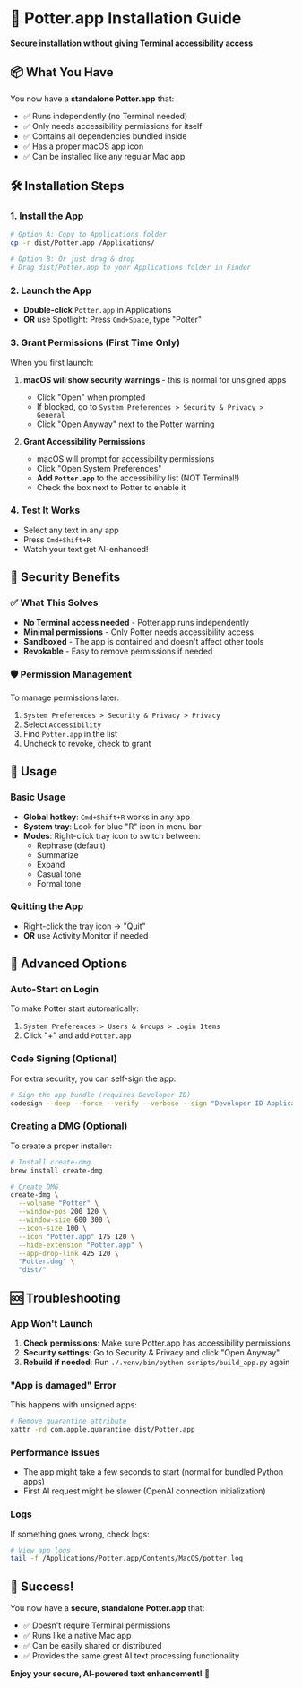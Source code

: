 # 🚀 Potter.app Installation Guide

**Secure installation without giving Terminal accessibility access**

## 📦 What You Have

You now have a **standalone Potter.app** that:
- ✅ Runs independently (no Terminal needed)
- ✅ Only needs accessibility permissions for itself
- ✅ Contains all dependencies bundled inside
- ✅ Has a proper macOS app icon
- ✅ Can be installed like any regular Mac app

## 🛠 Installation Steps

### 1. Install the App
```bash
# Option A: Copy to Applications folder
cp -r dist/Potter.app /Applications/

# Option B: Or just drag & drop
# Drag dist/Potter.app to your Applications folder in Finder
```

### 2. Launch the App
- **Double-click** `Potter.app` in Applications
- **OR** use Spotlight: Press `Cmd+Space`, type "Potter"

### 3. Grant Permissions (First Time Only)
When you first launch:

1. **macOS will show security warnings** - this is normal for unsigned apps
   - Click "Open" when prompted
   - If blocked, go to `System Preferences > Security & Privacy > General`
   - Click "Open Anyway" next to the Potter warning

2. **Grant Accessibility Permissions**
   - macOS will prompt for accessibility permissions
   - Click "Open System Preferences"
   - **Add `Potter.app`** to the accessibility list (NOT Terminal!)
   - Check the box next to Potter to enable it

### 4. Test It Works
- Select any text in any app
- Press `Cmd+Shift+R`
- Watch your text get AI-enhanced!

## 🔐 Security Benefits

### ✅ What This Solves
- **No Terminal access needed** - Potter.app runs independently
- **Minimal permissions** - Only Potter needs accessibility access
- **Sandboxed** - The app is contained and doesn't affect other tools
- **Revokable** - Easy to remove permissions if needed

### 🛡️ Permission Management
To manage permissions later:
1. `System Preferences > Security & Privacy > Privacy`
2. Select `Accessibility`
3. Find `Potter.app` in the list
4. Uncheck to revoke, check to grant

## 📱 Usage

### Basic Usage
- **Global hotkey**: `Cmd+Shift+R` works in any app
- **System tray**: Look for blue "R" icon in menu bar
- **Modes**: Right-click tray icon to switch between:
  - Rephrase (default)
  - Summarize
  - Expand  
  - Casual tone
  - Formal tone

### Quitting the App
- Right-click the tray icon → "Quit"
- **OR** use Activity Monitor if needed

## 🔧 Advanced Options

### Auto-Start on Login
To make Potter start automatically:
1. `System Preferences > Users & Groups > Login Items`
2. Click "+" and add `Potter.app`

### Code Signing (Optional)
For extra security, you can self-sign the app:
```bash
# Sign the app bundle (requires Developer ID)
codesign --deep --force --verify --verbose --sign "Developer ID Application: Your Name" dist/Potter.app
```

### Creating a DMG (Optional)
To create a proper installer:
```bash
# Install create-dmg
brew install create-dmg

# Create DMG
create-dmg \
  --volname "Potter" \
  --window-pos 200 120 \
  --window-size 600 300 \
  --icon-size 100 \
  --icon "Potter.app" 175 120 \
  --hide-extension "Potter.app" \
  --app-drop-link 425 120 \
  "Potter.dmg" \
  "dist/"
```

## 🆘 Troubleshooting

### App Won't Launch
1. **Check permissions**: Make sure Potter.app has accessibility permissions
2. **Security settings**: Go to Security & Privacy and click "Open Anyway"
3. **Rebuild if needed**: Run `./.venv/bin/python scripts/build_app.py` again

### "App is damaged" Error
This happens with unsigned apps:
```bash
# Remove quarantine attribute
xattr -rd com.apple.quarantine dist/Potter.app
```

### Performance Issues
- The app might take a few seconds to start (normal for bundled Python apps)
- First AI request might be slower (OpenAI connection initialization)

### Logs
If something goes wrong, check logs:
```bash
# View app logs
tail -f /Applications/Potter.app/Contents/MacOS/potter.log
```

## 🎉 Success!

You now have a **secure, standalone Potter.app** that:
- ✅ Doesn't require Terminal permissions
- ✅ Runs like a native Mac app  
- ✅ Can be easily shared or distributed
- ✅ Provides the same great AI text processing functionality

**Enjoy your secure, AI-powered text enhancement!** 🚀 